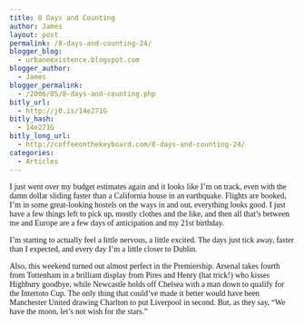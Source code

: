 ```yaml
---
title: 8 Days and Counting
author: James
layout: post
permalink: /8-days-and-counting-24/
blogger_blog:
  - urbaneexistence.blogspot.com
blogger_author:
  - James
blogger_permalink:
  - /2006/05/8-days-and-counting.php
bitly_url:
  - http://j0.is/14e271G
bitly_hash:
  - 14e271G
bitly_long_url:
  - http://coffeeonthekeyboard.com/8-days-and-counting-24/
categories:
  - Articles
---
```

<span style="font-family: georgia;font-family:georgia;" >I just went over my budget estimates again and it looks like I&#8217;m on track, even with the damn dollar sliding faster than a California house in an earthquake. Flights are booked, I&#8217;m in some great-looking hostels on the ways in and out, everything looks good. I just have a few things left to pick up, mostly clothes and the like, and then all that&#8217;s between me and Europe are a few days of anticipation and my 21st birthday.</span>

<span style="font-family: georgia;">I&#8217;m starting to actually feel a little nervous, a little excited. The days just tick away, faster than I expected, and every day I&#8217;m a little closer to Dublin.</span>

<span style="font-family: georgia;">Also, this weekend turned out almost perfect in the Premiership. Arsenal takes fourth from Tottenham in a brilliant display from Pires and Henry (hat trick!) who kisses Highbury goodbye, while Newcastle holds off Chelsea with a man down to qualify for the Intertoto Cup. The only thing that could&#8217;ve made it better would have been Manchester United drawing Charlton to put Liverpool in second. But, as they say, &#8220;We have the moon, let&#8217;s not wish for the stars.&#8221;</span>